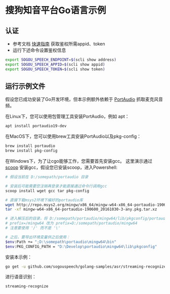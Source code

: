 # 搜狗知音平台Go语言示例

## 认证

* 参考文档 [快速指南](https://docs.zhiyin.sogou.com/docs/asr/quickstart/scli) 获取鉴权所需appid、token
* 运行下述命令设置鉴权信息
```bash
export SOGOU_SPEECH_ENDPOINT=$(scli show address)
export SOGOU_SPEECH_APPID=$(scli show appid)
export SOGOU_SPEECH_TOKEN=$(scli show token)
```

## 运行示例文件

假设您已成功安装了Go开发环境，但本示例额外依赖于 [PortAudio](http://www.portaudio.com/) 抓取麦克风音频。

在Linux下，您可以使用包管理工具安装PortAudio，例如 apt：

```bash
apt install portaudio19-dev
```

在MacOS下，您可以使用brew工具安装PortAudio以及pkg-config：

```bash
brew install portaudio
brew install pkg-config
```

在Windows下，为了让cgo能够工作，您需要首先安装gcc。
这里演示通过 [scoop](https://scoop.sh/) 安装gcc，假设您已安装scoop，进入Powershell:

```bash
# 假设当前在 D:/somepath/portaudio 目录

# 安装后可能需要您注销再登录才能直接通过命令行调用gcc
scoop install wget gcc tar pkg-config

# 直接下载msys2环境下编好的portaudio库
wget http://repo.msys2.org/mingw/x86_64/mingw-w64-x86_64-portaudio-190600_20161030-3-any.pkg.tar.xz
tar -xf mingw-w64-x86_64-portaudio-190600_20161030-3-any.pkg.tar.xz

# 进入解压后的目录，将 D:/somepath/portaudio/mingw64/lib/pkgconfig/portaudio-2.0.pc 文件中
# prefix=/mingw64 改为 prefix=D:/somepath/portaudio/mingw64
# 注意要使用 '/' 而不是 '\'

# 之后，要导出环境变量供之后使用：
$env:Path += ";D:\somepath\portaudio\mingw64\bin"
$env:PKG_CONFIG_PATH = "D:\Develop\portaudio\mingw64\lib\pkgconfig"
```


安装本示例：

```bash
go get -u github.com/sogouspeech/golang-samples/asr/streaming-recognize
```

进行语音识别：

```bash
streaming-recognize
```

